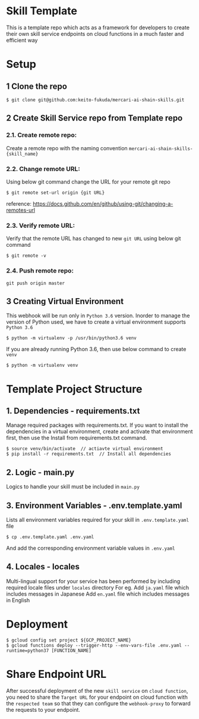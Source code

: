 # Skill Template
This is a template repo which acts as a framework for developers to create their own skill service endpoints on cloud functions in a much faster and efficient way


# Setup
## 1 Clone the repo
```
$ git clone git@github.com:keito-fukuda/mercari-ai-shain-skills.git
```

## 2 Create Skill Service repo from Template repo 
### 2.1. Create remote repo:
Create a remote repo with the naming convention `mercari-ai-shain-skills-{skill_name}`

### 2.2. Change remote URL:
Using below git command change the URL for your remote git repo
```
$ git remote set-url origin {git URL}
```
reference: https://docs.github.com/en/github/using-git/changing-a-remotes-url

### 2.3. Verify remote URL:
Verify that the remote URL has changed to new `git URL` using below git command
```
$ git remote -v
```
### 2.4. Push remote repo:
```
git push origin master
```

## 3 Creating Virtual Environment
This webhook will be run only in `Python 3.6` version. Inorder to manage the version of Python used, we have to create a virtual environment supports `Python 3.6`
```
$ python -m virtualenv -p /usr/bin/python3.6 venv
```
If you are already running Python 3.6, then use below command to create `venv`
```
$ python -m virtualenv venv 
```


# Template Project Structure
## 1. Dependencies - requirements.txt
Manage required packages with requirements.txt. 
If you want to install the dependencies in a virtual environment, create and activate that environment first, then use the Install from requirements.txt command.
```
$ source venv/bin/activate  // actiavte virtual environment
$ pip install -r requirements.txt  // Install all dependencies
```
## 2. Logic - main.py
Logics to handle your skill must be included in `main.py`

## 3. Environment Variables - .env.template.yaml
Lists all environment variables required for your skill in `.env.template.yaml` file
```
$ cp .env.template.yaml .env.yaml
```
And add the corresponding environment variable values in `.env.yaml`

## 4. Locales - locales
Multi-lingual support for your service has been performed by including required locale files under `locales` directory
For eg.
Add `ja.yaml` file which includes messages in Japanese
Add `en.yaml` file which includes messages in English


# Deployment
```
$ gcloud config set project ${GCP_PROJECT_NAME}
$ gcloud functions deploy --trigger-http --env-vars-file .env.yaml --runtime=python37 [FUNCTION_NAME]
```

# Share Endpoint URL
After successful deployment of the new `skill service` on `cloud function`, you need to share the `Target URL` for your endpoint on cloud function with the `respected team` so that they can configure the `webhook-proxy` to forward the requests to your endpoint.

